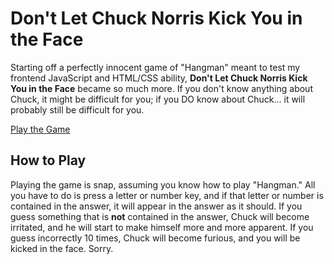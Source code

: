 # Don't Let Chuck Norris Kick You in the Face

Starting off a perfectly innocent game of "Hangman" meant to test my frontend JavaScript and HTML/CSS ability, **Don't Let Chuck Norris Kick You in the Face** became so much more. If you don't know anything about Chuck, it might be difficult for you; if you DO know about Chuck... it will probably still be difficult for you.

[Play the Game](https://cashbasket.github.io/Hangman-Game/)

## How to Play

Playing the game is snap, assuming you know how to play "Hangman." All you have to do is press a letter or number key, and if that letter or number is contained in the answer, it will appear in the answer as it should.  If you guess something that is **not** contained in the answer, Chuck will become irritated, and he will start to make himself more and more apparent. If you guess incorrectly 10 times, Chuck will become furious, and you will be kicked in the face. Sorry.